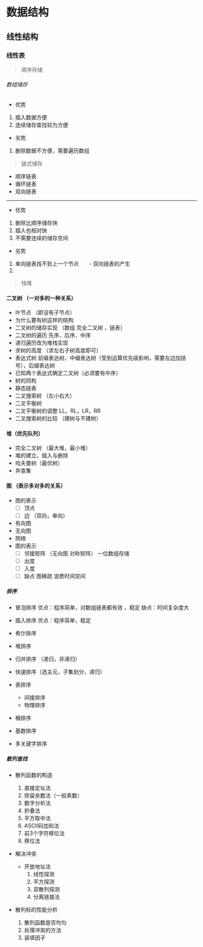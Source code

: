 # 数据结构
## 线性结构

### 线性表

> 顺序存储

######  数组储存
- 优势
1. 插入数据方便
2. 连续储存查找较为方便
- 劣势
1. 删除数据不方便，需要遍历数组


> 链式储存
- 顺序链表
- 循环链表
- 双向链表
---
- 优势
1. 删除比顺序储存快
2. 插入也相对快
3. 不需要连续的储存空间
- 劣势
1. 单向链表找不到上一个节点&nbsp;&nbsp;&nbsp;&nbsp;&nbsp;&nbsp;&nbsp;- 双向链表的产生
2. 


> 栈堆

#### 二叉树 （一对多的一种关系）

- 叶节点  （即没有子节点）
- 为什么要有树这样的结构
- 二叉树的储存实现  （数组    完全二叉树 ，链表）
- 二叉树的遍历  先序，后序，中序
- 递归遍历改为堆栈实现
- 求树的高度   （求左右子树高度即可）
- 表达式树  前缀表达树，中缀表达树（受到运算优先级影响，需要左边加括号），后缀表达树
- 已知两个表达式确定二叉树（必须要有中序）
- 树的同构
- 静态链表
- 二叉搜索树 （左小右大）
- 二叉平衡树
- 二叉平衡树的调整  LL，RL，LR，RR
- 二叉搜索树的比较  （建树与不建树）

#### 堆（优先队列）

- 完全二叉树  （最大堆，最小堆）
- 堆的建立，插入与删除
- 哈夫曼树（最优树）
- 并查集

#### 图  （表示多对多的关系）

- 图的表示
  - [ ] 顶点
  - [ ] 边  （双向，单向）

- 有向图
- 无向图
- 网络
- 图的表示
  - [ ] 邻接矩阵 （无向图 对称矩阵）  一位数组存储
  - [ ] 出度
  - [ ] 入度
  - [ ] 缺点  图稀疏   浪费时间空间

##### 排序

- 冒泡排序   优点：程序简单，对数组链表都有效 ，稳定   缺点：时间复杂度大
- 插入排序   优点：程序简单，稳定    
- 希尔排序 
- 堆排序
- 归并排序    （递归，非递归）
- 快速排序（选主元，子集划分，递归）
- 表排序
  - 间接排序
  - 物理排序

- 桶排序
- 基数排序
- 多关键字排序

##### 散列查找

- 散列函数的构造
  1. 直接定址法
  2. 除留余数法（一般素数）
  3. 数字分析法
  4. 折叠法
  5. 平方取中法
  6. ASCII码加和法
  7. 前3个字符移位法
  8. 移位法

- 解决冲突
  - 开放地址法
    1. 线性探测
    2. 平方探测 
    3. 双散列探测
    4. 分离链接法

- 散列标的性能分析
  1. 散列函数是否均匀
  2. 处理冲突的方法
  3. 装填因子